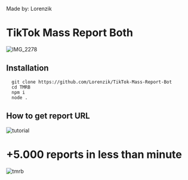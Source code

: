 Made by: Lorenzik

# TikTok Mass Report Both
![IMG_2278](https://github.com/Lorenzik/TMRB/assets/164419281/6d8b3212-1a91-41de-a69c-4fa9c0cc1602)


## Installation
```
  git clone https://github.com/Lorenzik/TikTok-Mass-Report-Bot
  cd TMRB
  npm i
  node .
```

## How to get report URL
![tutorial](https://cdn.discordapp.com/attachments/984547587904372806/1034532886369542277/tutorial_2.gif)

# +5.000 reports in less than minute
![tmrb](https://cdn.discordapp.com/attachments/984931450723926066/1027562704006815745/unknown.png)
